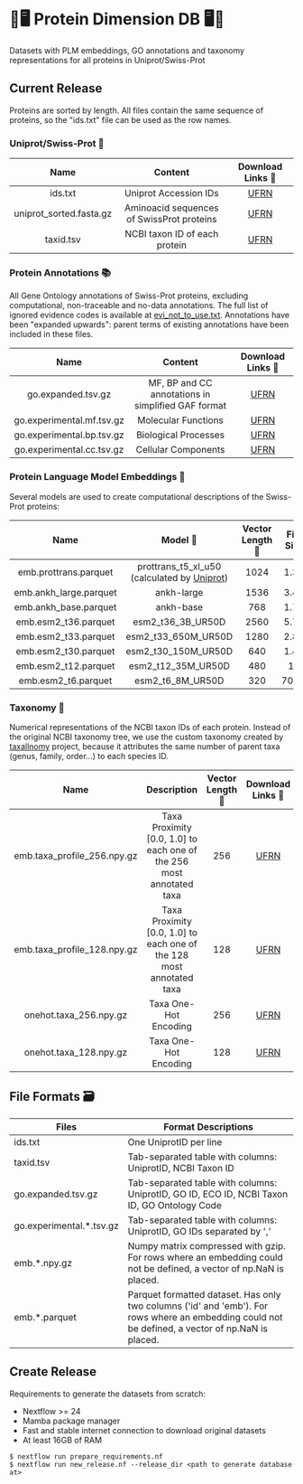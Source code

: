 # 🧬🖥 Protein Dimension DB 🖥🧬

Datasets with PLM embeddings, GO annotations and taxonomy representations for all proteins in Uniprot/Swiss-Prot

## Current Release

Proteins are sorted by length. All files contain the same sequence of proteins, so the "ids.txt" file can be used as the row names.

### Uniprot/Swiss-Prot 🔬

|           Name          |                  Content                  | Download Links 🔗 |
|:-----------------------:|:-----------------------------------------:|:-------------:|
|         ids.txt         |           Uniprot Accession IDs           |       [UFRN](https://ucrania.imd.ufrn.br/~pitagoras/protein_dimension_db/release_1/ids.txt)       |
| uniprot_sorted.fasta.gz | Aminoacid sequences of SwissProt proteins |       [UFRN](https://ucrania.imd.ufrn.br/~pitagoras/protein_dimension_db/release_1/uniprot_sorted.fasta.gz)       |
| taxid.tsv               | NCBI taxon ID of each protein             |       [UFRN](https://ucrania.imd.ufrn.br/~pitagoras/protein_dimension_db/release_1/taxid.tsv)       |

### Protein Annotations 📚

All Gene Ontology annotations of Swiss-Prot proteins, excluding computational, non-traceable and no-data annotations. The full list of ignored evidence codes is available at [evi_not_to_use.txt](evi_not_to_use.txt). Annotations have been "expanded upwards": parent terms of existing annotations have been included in these files.

|            Name           |        Content       | Download Links 🔗 |
|:-------------------------:|:--------------------:|:-------------:|
| go.expanded.tsv.gz        | MF, BP and CC annotations in simplified GAF format |  [UFRN](https://ucrania.imd.ufrn.br/~pitagoras/protein_dimension_db/release_1/go.experimental.cc.tsv.gz)       |
| go.experimental.mf.tsv.gz |  Molecular Functions |       [UFRN](https://ucrania.imd.ufrn.br/~pitagoras/protein_dimension_db/release_1/go.experimental.cc.tsv.gz)       |
| go.experimental.bp.tsv.gz | Biological Processes |       [UFRN](https://ucrania.imd.ufrn.br/~pitagoras/protein_dimension_db/release_1/go.experimental.bp.tsv.gz)       |
| go.experimental.cc.tsv.gz | Cellular Components  |       [UFRN](https://ucrania.imd.ufrn.br/~pitagoras/protein_dimension_db/release_1/go.experimental.mf.tsv.gz)       |

### Protein Language Model Embeddings 🔢

Several models are used to create computational descriptions of the Swiss-Prot proteins:

|             Name            |                                          Model 🤖                                         | Vector Length 📏 | File Size | Download Links 🔗 |
|:---------------------------:|:--------------------------------------------------------------------------------------:|:------------:|:------------:|:------------:|
|     emb.prottrans.parquet    | prottrans_t5_xl_u50 (calculated by [Uniprot](https://www.uniprot.org/help/embeddings)) |      1024     | 1.3G |   [UFRN](https://ucrania.imd.ufrn.br/~pitagoras/protein_dimension_db/release_1/emb.prottrans.parquet)  |
|     emb.ankh_large.parquet    | ankh-large |      1536     | 3.4G |   [UFRN](https://ucrania.imd.ufrn.br/~pitagoras/protein_dimension_db/release_1/emb.ankh_large.parquet)  |
|     emb.ankh_base.parquet    | ankh-base |      768     | 1.7G |   [UFRN](https://ucrania.imd.ufrn.br/~pitagoras/protein_dimension_db/release_1/emb.ankh_base.parquet)  |
|     emb.esm2_t36.parquet     |                                   esm2_t36_3B_UR50D                                  |      2560     | 5.7G |    [UFRN](https://ucrania.imd.ufrn.br/~pitagoras/protein_dimension_db/release_1/emb.esm2_t36.parquet)  |
|     emb.esm2_t33.parquet     |                                   esm2_t33_650M_UR50D                                  |      1280     | 2.8G |    [UFRN](https://ucrania.imd.ufrn.br/~pitagoras/protein_dimension_db/release_1/emb.esm2_t33.parquet)   |
|     emb.esm2_t30.parquet     |                                   esm2_t30_150M_UR50D                                  |      640      | 1.4G |    [UFRN](https://ucrania.imd.ufrn.br/~pitagoras/protein_dimension_db/release_1/emb.esm2_t30.parquet)   |
|     emb.esm2_t12.parquet     |                                   esm2_t12_35M_UR50D                                   |      480      | 1G |    [UFRN](https://ucrania.imd.ufrn.br/~pitagoras/protein_dimension_db/release_1/emb.esm2_t12.parquet)   |
|      emb.esm2_t6.parquet     |                                    esm2_t6_8M_UR50D                                    |      320      | 700M |    [UFRN](https://ucrania.imd.ufrn.br/~pitagoras/protein_dimension_db/release_1/emb.esm2_t6.parquet)   |

### Taxonomy 🔢

Numerical representations of the NCBI taxon IDs of each protein. Instead of the original NCBI taxonomy tree, we use the custom taxonomy created by [taxallnomy](https://github.com/tetsufmbio/taxallnomy) project, because it attributes the same number of parent taxa (genus, family, order...) to each species ID. 

|             Name            |                                          Description                                         | Vector Length 📏 | Download Links 🔗 |
|:---------------------------:|:--------------------------------------------------------------------------------------:|:-------------:|:-------------:|
| emb.taxa_profile_256.npy.gz |                                     Taxa Proximity [0.0, 1.0] to each one of the 256 most annotated taxa                                    |      256      |    [UFRN](https://ucrania.imd.ufrn.br/~pitagoras/protein_dimension_db/release_1/emb.taxa_profile_256.npy.gz)   |
| emb.taxa_profile_128.npy.gz |                                     Taxa Proximity [0.0, 1.0] to each one of the 128 most annotated taxa                                    |      128      |    [UFRN](https://ucrania.imd.ufrn.br/~pitagoras/protein_dimension_db/release_1/emb.taxa_profile_128.npy.gz)   |
|    onehot.taxa_256.npy.gz   |                                  Taxa One-Hot Encoding                                 |      256      |    [UFRN](https://ucrania.imd.ufrn.br/~pitagoras/protein_dimension_db/release_1/onehot.taxa_256.npy.gz)   |
|    onehot.taxa_128.npy.gz   |                                  Taxa One-Hot Encoding                                 |      128      |    [UFRN](https://ucrania.imd.ufrn.br/~pitagoras/protein_dimension_db/release_1/onehot.taxa_128.npy.gz)   |

## File Formats 🗃️

| Files                    | Format Descriptions                                                                                                |
|--------------------------|--------------------------------------------------------------------------------------------------------------------|
| ids.txt                  | One UniprotID per line                                                                                             |
| taxid.tsv                | Tab-separated table with columns: UniprotID, NCBI Taxon ID                                                         |
| go.expanded.tsv.gz       | Tab-separated table with columns: UniprotID, GO ID, ECO ID, NCBI Taxon ID, GO Ontology Code                        |
| go.experimental.*.tsv.gz | Tab-separated table with columns: UniprotID, GO IDs separated by ','                                               |
| emb.*.npy.gz             | Numpy matrix compressed with gzip. For rows where an embedding could not be defined, a vector of np.NaN is placed. |
| emb.*.parquet             | Parquet formatted dataset. Has only two columns ('id' and 'emb'). For rows where an embedding could not be defined, a vector of np.NaN is placed. |

## Create Release

Requirements to generate the datasets from scratch:
- Nextflow >= 24
- Mamba package manager
- Fast and stable internet connection to download original datasets
- At least 16GB of RAM

```
$ nextflow run prepare_requirements.nf
$ nextflow run new_release.nf --release_dir <path to generate database at>
```
